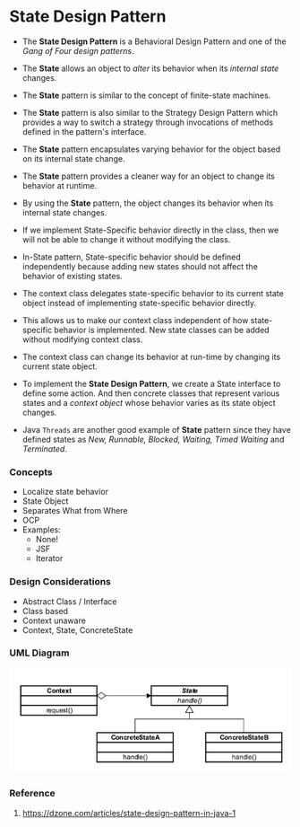 # State Design Pattern

* The **State Design Pattern** is a Behavioral Design Pattern and one of the _Gang of Four design patterns_.

* The **State** allows an object to _alter_ its behavior when its _internal state_ changes.

* The **State** pattern is similar to the concept of finite-state machines.

* The **State** pattern is also similar to the Strategy Design Pattern which provides a way to switch a strategy
 through invocations of methods defined in the pattern's interface.

* The **State** pattern encapsulates varying behavior for the object based on its internal state change.

* The **State** pattern provides a cleaner way for an object to change its behavior at runtime.

* By using the **State** pattern, the object changes its behavior when its internal state changes.

* If we implement State-Specific behavior directly in the class, then we will not be able to change it without modifying the class.

* In-State pattern, State-specific behavior should be defined independently because adding new states should not
affect the behavior of existing states.

* The context class delegates state-specific behavior to its current state object instead of implementing
state-specific behavior directly.

* This allows us to make our context class independent of how state-specific behavior is implemented.
 New state classes can be added without modifying context class.

* The context class can change its behavior at run-time by changing its current state object.

* To implement the **State Design Pattern**, we create a State interface to define some action.
And then concrete classes that represent various states and a _context object_ whose behavior varies as its state object changes.

* Java `Threads` are another good example of **State** pattern since they have defined states as
_New, Runnable, Blocked, Waiting, Timed Waiting_ and _Terminated_.

### Concepts

* Localize state behavior
* State Object
* Separates What from Where
* OCP
* Examples:
    * None!
    * JSF
    * Iterator

### Design Considerations

* Abstract Class / Interface
* Class based
* Context unaware
* Context, State, ConcreteState

### UML Diagram

![uml diagram](../../../../../../../../.github/uploads/uml/state.png)

### Reference

1. https://dzone.com/articles/state-design-pattern-in-java-1